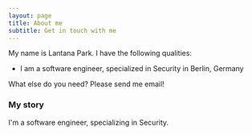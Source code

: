 ```yaml
---
layout: page
title: About me
subtitle: Get in touch with me
---
```


My name is Lantana Park. I have the following qualities:

- I am a software engineer, specialized in Security in Berlin, Germany

What else do you need? Please send me email!

### My story

I'm a software engineer, specializing in Security. 

